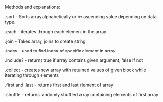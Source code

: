 Methods and explanations:

.sort - Sorts array alphabetically or by ascending value depending on data type.

.each - iterates through each element in the array

.join - Takes array, joins to create string

.index - used to find index of specific element in array

.include? - returns true if array contains given argument, false if not

.collect - creates new array with returned values of given block while iterating through elements

.first and .last - returns first and last element of array

.shuffle - returns randomly shuffled array containing elements of first array
